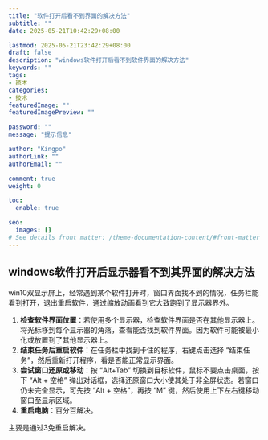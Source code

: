 ```yaml
---
title: "软件打开后看不到界面的解决方法"
subtitle: ""
date: 2025-05-21T10:42:29+08:00

lastmod: 2025-05-21T23:42:29+08:00
draft: false
description: "windows软件打开后看不到软件界面的解决方法"
keywords: ""
tags:
- 技术
categories:
- 技术
featuredImage: ""
featuredImagePreview: ""

password: ""
message: "提示信息"

author: "Kingpo"
authorLink: ""
authorEmail: ""

comment: true
weight: 0

toc:
  enable: true

seo:
  images: []
# See details front matter: /theme-documentation-content/#front-matter
---
```


<!--more-->

## windows软件打开后显示器看不到其界面的解决方法

win10双显示屏上，经常遇到某个软件打开时，窗口界面找不到的情况，任务栏能看到打开，退出重启软件，通过缩放动画看到它大致跑到了显示器界外。

1. **检查软件界面位置**：若使用多个显示器，检查软件界面是否在其他显示器上。将光标移到每个显示器的角落，查看能否找到软件界面。因为软件可能被最小化或放置到了其他显示器上。
2. **结束任务后重启软件**：在任务栏中找到卡住的程序，右键点击选择 “结束任务”，然后重新打开程序，看是否能正常显示界面。
3. **尝试窗口还原或移动**：按 “Alt+Tab” 切换到目标软件，鼠标不要点击桌面，按下 “Alt + 空格” 弹出对话框，选择还原窗口大小使其处于非全屏状态。若窗口仍未完全显示，可先按 “Alt + 空格”，再按 “M” 键，然后使用上下左右键移动窗口至显示区域。
4. **重启电脑**：百分百解决。

主要是通过3免重启解决。